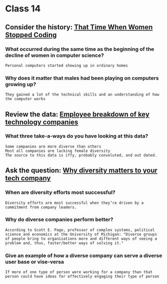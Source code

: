 # Class 14

## Consider the history: [That Time When Women Stopped Coding](https://www.npr.org/sections/money/2014/10/21/357629765/when-women-stopped-coding)

### What occurred during the same time as the beginning of the decline of women in computer science?

    Personal computers started showing up in ordinary homes

### Why does it matter that males had been playing on computers growing up?

    They gained a lot of the technical skills and an understanding of how the computer works

## Review the data: [Employee breakdown of key technology companies](https://informationisbeautiful.net/visualizations/diversity-in-tech/)

### What three take-a-ways do you have looking at this data?

    Some companies are more diverse than others
    Most all companies are lacking female diversity
    The source to this data is iffy, probably convoluted, and out dated.

## Ask the question: [Why diversity matters to your tech company](https://www.usatoday.com/story/tech/columnist/2015/07/21/why-diversity-matters-your-tech-company/30419871/)

### When are diversity efforts most successful?

    Diversity efforts are most successful when they’re driven by a commitment from company leaders.

### Why do diverse companies perform better?

    According to Scott E. Page, professor of complex systems, political science and economics at the University of Michigan: "Diverse groups of people bring to organizations more and different ways of seeing a problem and, thus, faster/better ways of solving it."

### Give an example of how a diverse company can serve a diverse user base or vise-versa

    If more of one type of person were working for a company than that person could have ideas for effectively engaging their type of person 
